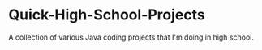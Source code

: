 # Quick-High-School-Projects
A collection of various Java coding projects that I'm doing in high school.
